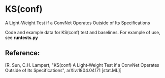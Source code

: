 # KS(conf)
A Light-Weight Test if a ConvNet Operates Outside of Its Specifications

Code and example data for KS(conf) test and baselines.
For example of use, see **runtests.py**

## Reference:
[R. Sun, C.H. Lampert, "KS(conf) A Light-Weight Test if a ConvNet Operates Outside of Its Specifications", arXiv:1804.04171 [stat.ML]]


